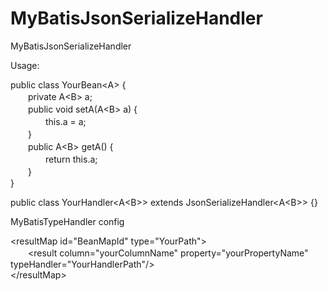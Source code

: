 # MyBatisJsonSerializeHandler
MyBatisJsonSerializeHandler

Usage:  

public class YourBean&lt;A&gt; {  
　　private A&lt;B&gt; a;  
　　public void setA(A&lt;B&gt; a)  {  
　　　　this.a = a;  
　　}  
　　public A&lt;B&gt; getA()  {  
　　　　return this.a;  
　　}  
}  

public class YourHandler&lt;A&lt;B&gt;&gt; extends JsonSerializeHandler&lt;A&lt;B&gt;&gt; {}

MyBatisTypeHandler config  

&lt;resultMap id="BeanMapId" type="YourPath"&gt;  
　　&lt;result column="yourColumnName" property="yourPropertyName" typeHandler="YourHandlerPath"/&gt;  
&lt;/resultMap&gt;

